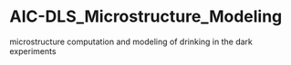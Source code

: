 # AIC-DLS_Microstructure_Modeling
microstructure computation and modeling of drinking in the dark experiments 
